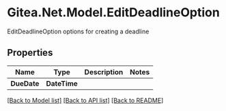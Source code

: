 # Gitea.Net.Model.EditDeadlineOption
EditDeadlineOption options for creating a deadline

## Properties

Name | Type | Description | Notes
------------ | ------------- | ------------- | -------------
**DueDate** | **DateTime** |  | 

[[Back to Model list]](../README.md#documentation-for-models) [[Back to API list]](../README.md#documentation-for-api-endpoints) [[Back to README]](../README.md)

